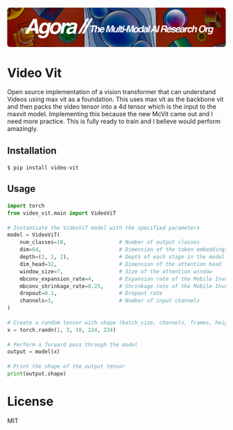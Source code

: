 [![Multi-Modality](agorabanner.png)](https://discord.gg/qUtxnK2NMf)

# Video Vit
Open source implementation of a vision transformer that can understand Videos using max vit as a foundation. This uses max vit as the backbone vit and then packs the video tensor into a 4d tensor which is the input to the maxvit model. Implementing this because the new McVit came out and I need more practice. This is fully ready to train and I believe would perform amazingly.

## Installation
`$ pip install video-vit`

## Usage
```python
import torch
from video_vit.main import VideoViT

# Instantiate the VideoViT model with the specified parameters
model = VideoViT(
    num_classes=10,                 # Number of output classes
    dim=64,                         # Dimension of the token embeddings
    depth=(2, 2, 2),                # Depth of each stage in the model
    dim_head=32,                    # Dimension of the attention head
    window_size=7,                  # Size of the attention window
    mbconv_expansion_rate=4,        # Expansion rate of the Mobile Inverted Bottleneck block
    mbconv_shrinkage_rate=0.25,     # Shrinkage rate of the Mobile Inverted Bottleneck block
    dropout=0.1,                    # Dropout rate
    channels=3,                     # Number of input channels
)

# Create a random tensor with shape (batch_size, channels, frames, height, width)
x = torch.randn(1, 3, 10, 224, 224)

# Perform a forward pass through the model
output = model(x)

# Print the shape of the output tensor
print(output.shape)


```


# License
MIT
